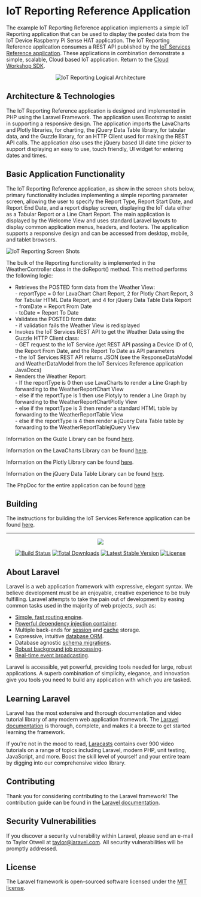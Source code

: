 **IoT Reporting Reference Application**
==================
The example IoT Reporting Reference application implements a simple IoT Reporting application that can be used to display the posted data from the IoT Device Raspberry Pi Sense HAT application. The IoT Reporting Reference application consumes a REST API published by the [IoT Services Reference application](https://github.com/markreha/cloudservices/blob/master/README.md). These applications in combination  demonstrate a simple, scalable, Cloud based IoT application. Return to the [Cloud Workshop SDK](https://github.com/markreha/cloudworkshop/blob/master/README.md).

<p align="center">
	<img src="https://github.com/markreha/cloudworkshop/blob/master/sdk/docs/architecture/images/iotreporting.png" alt="IoT Reporting Logical Architecture"/>
</p>

Architecture & Technologies
--------
 The IoT Reporting Reference application is designed and implemented in PHP using the Laravel Framework. The application uses Bootstrap to assist in supporting a responsive design. The application imports the LavaCharts and Plotly libraries, for charting, the jQuery Data Table library, for tabular data, and the Guzzle library, for an HTTP Client used for making the REST API calls. The application also uses the jQuery based UI date time picker to support displaying an easy to use, touch friendly, UI widget for entering dates and times.
 
Basic Application Functionality
--------
The IoT Reporting Reference application, as show in the screen shots below, primary functionality includes implementing a simple reporting parameter screen, allowing the user to specify the Report Type, Report Start Date, and Report End Date, and a report display screen, displaying the IoT data either as a Tabular Report or a Line Chart Report. The main application is displayed by the Welcome View and uses standard Laravel layouts to display common application menus, headers, and footers. The application supports a responsive design and can be accessed from desktop, mobile, and tablet browsers.

![IoT Reporting Screen Shots](https://github.com/markreha/cloudworkshop/blob/master/sdk/docs/architecture/images/iotreportingss.png)

The bulk of the Reporting functionality is implemented in the WeatherController class in the doReport() method. This method performs the following logic:
<ul>
	 <li>Retrieves the POSTED form data from the Weather View:</li>
	 - reportType = 0 for LavaChart Chart Report, 2 for Plotly Chart Report, 3 for Tabular HTML Data Report, and 4 for jQuery Data Table Data Report<br/>
	 - fromDate = Report From Date<br/>
	 - toDate = Report To Date
	 <li>Validates the POSTED form data:</li>
	 - if validation fails the Weather View is redisplayed
	 <li>Invokes the IoT Services REST API to get the Weather Data using the Guzzle HTTP Client class:</li>
	 - GET request to the IoT Service /get REST API passing a Device ID of 0, the Report From Date, and the Report To Date as API parameters<br/>
	 - the IoT Services REST API returns JSON (see the ResponseDataModel and WeatherDataModel from the IoT Services Reference application JavaDocs)
	 <li>Renders the Weather Report:</li>
	 - If the reportType is 0 then use LavaCharts to render a Line Graph by forwarding to the WeatherReportChart View<br/>
	 - else if the reportType is 1 then use Plotyly to render a Line Graph by forwarding to the WeatherReportChartPlotly View<br/>
	 - else if the reportType is 3 then render a standard HTML table by forwarding to the WeatherReportTable View<br/>
	 - else if the reportType is 4 then render a jQuery Data Table table by forwarding to the WeatherReportTablejQuery View
	 </ul>

Information on the Guzle Library can be found [here](http://guzzle.readthedocs.io/en/latest/index.html).

Information on the LavaCharts Library can be found [here](http://lavacharts.com).

Information on the Plotly Library can be found [here](https://plot.ly/javascript/).

Information on the jQuery Data Table Library can be found [here](https://datatables.net).

The PhpDoc for the entire application can be found [here](http://htmlpreview.github.com/?https://github.com/markreha/cloudworkshop/blob/master/sdk/docs/phpdoc/index.html)

Building
--------
The instructions for building the IoT Services Reference application can be found [here](https://github.com/markreha/cloudworkshop/blob/master/sdk/docs/development/README.md).


----------

<p align="center"><img src="https://laravel.com/assets/img/components/logo-laravel.svg"></p>

<p align="center">
<a href="https://travis-ci.org/laravel/framework"><img src="https://travis-ci.org/laravel/framework.svg" alt="Build Status"></a>
<a href="https://packagist.org/packages/laravel/framework"><img src="https://poser.pugx.org/laravel/framework/d/total.svg" alt="Total Downloads"></a>
<a href="https://packagist.org/packages/laravel/framework"><img src="https://poser.pugx.org/laravel/framework/v/stable.svg" alt="Latest Stable Version"></a>
<a href="https://packagist.org/packages/laravel/framework"><img src="https://poser.pugx.org/laravel/framework/license.svg" alt="License"></a>
</p>

## About Laravel

Laravel is a web application framework with expressive, elegant syntax. We believe development must be an enjoyable, creative experience to be truly fulfilling. Laravel attempts to take the pain out of development by easing common tasks used in the majority of web projects, such as:

- [Simple, fast routing engine](https://laravel.com/docs/routing).
- [Powerful dependency injection container](https://laravel.com/docs/container).
- Multiple back-ends for [session](https://laravel.com/docs/session) and [cache](https://laravel.com/docs/cache) storage.
- Expressive, intuitive [database ORM](https://laravel.com/docs/eloquent).
- Database agnostic [schema migrations](https://laravel.com/docs/migrations).
- [Robust background job processing](https://laravel.com/docs/queues).
- [Real-time event broadcasting](https://laravel.com/docs/broadcasting).

Laravel is accessible, yet powerful, providing tools needed for large, robust applications. A superb combination of simplicity, elegance, and innovation give you tools you need to build any application with which you are tasked.

## Learning Laravel

Laravel has the most extensive and thorough documentation and video tutorial library of any modern web application framework. The [Laravel documentation](https://laravel.com/docs) is thorough, complete, and makes it a breeze to get started learning the framework.

If you're not in the mood to read, [Laracasts](https://laracasts.com) contains over 900 video tutorials on a range of topics including Laravel, modern PHP, unit testing, JavaScript, and more. Boost the skill level of yourself and your entire team by digging into our comprehensive video library.

## Contributing

Thank you for considering contributing to the Laravel framework! The contribution guide can be found in the [Laravel documentation](http://laravel.com/docs/contributions).

## Security Vulnerabilities

If you discover a security vulnerability within Laravel, please send an e-mail to Taylor Otwell at taylor@laravel.com. All security vulnerabilities will be promptly addressed.

## License

The Laravel framework is open-sourced software licensed under the [MIT license](http://opensource.org/licenses/MIT).

